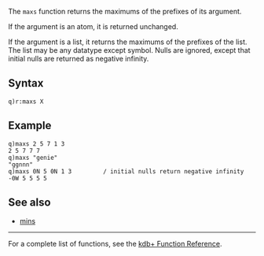 The `maxs` function returns the maximums of the prefixes of its argument.

If the argument is an atom, it is returned unchanged.

If the argument is a list, it returns the maximums of the prefixes of the list. The list may be any datatype except symbol. Nulls are ignored, except that initial nulls are returned as negative infinity.

Syntax
------

    q)r:maxs X

Example
-------

    q)maxs 2 5 7 1 3
    2 5 7 7 7
    q)maxs "genie"
    "ggnnn"
    q)maxs 0N 5 0N 1 3         / initial nulls return negative infinity
    -0W 5 5 5 5

See also
--------

-   [mins](Reference/mins "wikilink")

------------------------------------------------------------------------

For a complete list of functions, see the [kdb+ Function Reference](Reference "wikilink").
